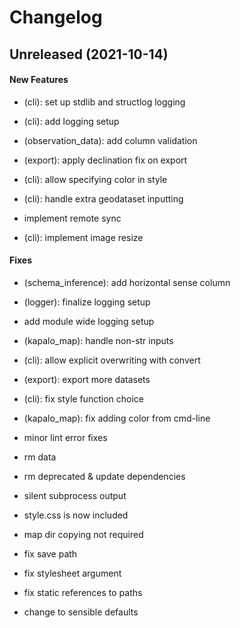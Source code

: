 # Changelog

## Unreleased (2021-10-14)

#### New Features

-   (cli): set up stdlib and structlog logging

-   (cli): add logging setup

-   (observation_data): add column validation

-   (export): apply declination fix on export

-   (cli): allow specifying color in style

-   (cli): handle extra geodataset inputting

-   implement remote sync

-   (cli): implement image resize

#### Fixes

-   (schema_inference): add horizontal sense column

-   (logger): finalize logging setup

-   add module wide logging setup

-   (kapalo_map): handle non-str inputs

-   (cli): allow explicit overwriting with convert

-   (export): export more datasets

-   (cli): fix style function choice

-   (kapalo_map): fix adding color from cmd-line

-   minor lint error fixes

-   rm data

-   rm deprecated & update dependencies

-   silent subprocess output

-   style.css is now included

-   map dir copying not required

-   fix save path

-   fix stylesheet argument

-   fix static references to paths

-   change to sensible defaults
